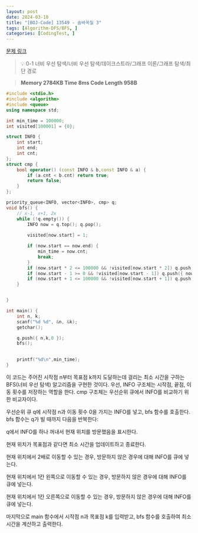 ```yaml
---
layout: post
date: 2024-03-10
title: "[BOJ-Code] 13549 - 숨바꼭질 3"
tags: [Algorithm-DFS/BFS, ]
categories: [CodingTest, ]
---
```


[문제 링크](https://www.acmicpc.net/problem/13549)


> 💡 0-1 너비 우선 탐색/너비 우선 탐색/데이크스트라/그래프 이론/그래프 탐색/최단 경로


> **Memory   2784KB                                   Time   8ms                                Code Length   958B**


```c++
#include <stdio.h>
#include <algorithm>
#include <queue>
using namespace std;

int min_time = 100000;
int visited[100001] = {0};

struct INFO {
	int start;
	int end;
	int cnt;
};
struct cmp {
	bool operator() (const INFO & b,const INFO & a) {
		if (a.cnt < b.cnt) return true;
		return false;
	}
};

priority_queue<INFO, vector<INFO>, cmp> q;
void bfs() {
	// x-1, x+1, 2x
	while (!q.empty()) {
		INFO now = q.top(); q.pop();
	
		visited[now.start] = 1;

		if (now.start == now.end) {
		    min_time = now.cnt;
			break;
		}
		if (now.start * 2 <= 100000 && !visited[now.start * 2]) q.push({ now.start * 2,now.end,now.cnt});
		if (now.start - 1 >= 0 && !visited[now.start - 1]) q.push({ now.start - 1,now.end,now.cnt + 1 });
		if (now.start + 1 <= 100000 && !visited[now.start + 1]) q.push({ now.start + 1,now.end,now.cnt + 1 });
	}


}

int main() {
	int n, k;
	scanf("%d %d", &n, &k);
	getchar();

	q.push({ n,k,0 });
	bfs();
	

	printf("%d\n",min_time);
}
```


이 코드는 주어진 시작점 n부터 목표점 k까지 도달하는데 걸리는 최소 시간을 구하는 BFS(너비 우선 탐색) 알고리즘을 구현한 것이다. 우선, INFO 구조체는 시작점, 끝점, 이동 횟수를 저장하는 역할을 한다. cmp 구조체는 우선순위 큐에서 INFO를 비교하기 위한 비교자이다.

우선순위 큐 q에 시작점 n과 이동 횟수 0을 가지는 INFO를 넣고, bfs 함수를 호출한다. bfs 함수는 q가 빌 때까지 다음을 반복한다:

q에서 INFO를 하나 꺼내서 현재 위치를 방문했음을 표시한다.

현재 위치가 목표점과 같다면 최소 시간을 업데이트하고 종료한다.

현재 위치에서 2배로 이동할 수 있는 경우, 방문하지 않은 경우에 대해 INFO를 큐에 넣는다.

현재 위치에서 1칸 왼쪽으로 이동할 수 있는 경우, 방문하지 않은 경우에 대해 INFO를 큐에 넣는다.

현재 위치에서 1칸 오른쪽으로 이동할 수 있는 경우, 방문하지 않은 경우에 대해 INFO를 큐에 넣는다.

마지막으로 main 함수에서 시작점 n과 목표점 k를 입력받고, bfs 함수를 호출하여 최소 시간을 계산하고 출력한다.

